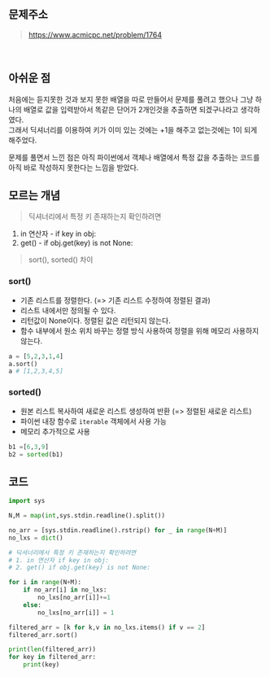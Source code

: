 ## 문제주소

> https://www.acmicpc.net/problem/1764

</br>

## 아쉬운 점

처음에는 듣지못한 것과 보지 못한 배열을 따로 만들어서 문제를 풀려고 했으나 그냥 하나의 배열로 값을 입력받아서 똑같은 단어가 2개인것을 추출하면 되겠구나라고 생각하였다.  
그래서 딕셔너리를 이용하여 키가 이미 있는 것에는 +1을 해주고 없는것에는 1이 되게 해주었다.

문제를 풀면서 느낀 점은 아직 파이썬에서 객체나 배열에서 특정 값을 추출하는 코드를 아직 바로 작성하지 못한다는 느낌을 받았다.

## 모르는 개념

> 딕셔너리에서 특정 키 존재하는지 확인하려면

1.  in 연산자 - if key in obj:
2.  get() - if obj.get(key) is not None:

> sort(), sorted() 차이

### sort()

- 기존 리스트를 정렬한다. (=> 기존 리스트 수정하여 정렬된 결과)
- 리스트 내에서만 정의될 수 있다.
- 리턴값이 None이다. 정렬된 값은 리턴되지 않는다.
- 함수 내부에서 원소 위치 바꾸는 정렬 방식 사용하여 정렬을 위해 메모리 사용하지 않는다.

```py
a = [5,2,3,1,4]
a.sort()
a # [1,2,3,4,5]
```

### sorted()

- 원본 리스트 복사하여 새로운 리스트 생성하여 반환 (=> 정렬된 새로운 리스트)
- 파이썬 내장 함수로 `iterable` 객체에서 사용 가능
- 메모리 추가적으로 사용

```py
b1 =[6,3,9]
b2 = sorted(b1)
```

## 코드

```py
import sys

N,M = map(int,sys.stdin.readline().split())

no_arr = [sys.stdin.readline().rstrip() for _ in range(N+M)]
no_lxs = dict()

# 딕셔너리에서 특정 키 존재하는지 확인하려면
# 1. in 연산자 if key in obj:
# 2. get() if obj.get(key) is not None:

for i in range(N+M):
    if no_arr[i] in no_lxs:
        no_lxs[no_arr[i]]+=1
    else:
        no_lxs[no_arr[i]] = 1

filtered_arr = [k for k,v in no_lxs.items() if v == 2]
filtered_arr.sort()

print(len(filtered_arr))
for key in filtered_arr:
    print(key)

```
